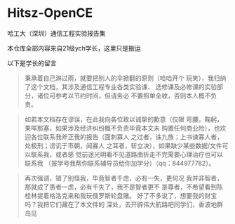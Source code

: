 # Hitsz-OpenCE
哈工大（深圳）通信工程实验报告集

本仓库全部内容来自21级ych学长，这里只是搬运

以下是学长的留言

> 秉承着自己淋过雨，就要把别人的伞掀翻的原则（哈哈开个
玩笑），我归纳了这个文档，其涉及通信工程专业各类实验课、
选修课及必修课的实验部分，诸位可参考以节约时间，但请务必
不要照单全收，否则本人概不负责。
 
> 如若本文档存在谬误，在此我向各位致以诚挚的歉意（仅限
弯腰，鞠躬，果咩那塞，如果涉及经济纠纷概不负责毕竟本文未
购置任何商业险），也欢迎各位联系我斧正我的报告（面刺寡人
之过者，诛九族；上书谏寡人者，处极刑；谤讥于市朝，闻寡人
之耳者，斩立决），如果缺少某些数据/文件可以联系我，或者感
觉前途光明看不见道路曲折走不完需要心理治疗也可以联系我
（报学号我帮你联系辅导员给你加学分）（qq：844977782）。

> 再次强调，错了别怪我，毕竟智者千虑，必有一失，更何况
我并非智者，那就成了愚者一虑，必有千失了，我不是智者更不
是尊者，不希望看到陈桂林提着格洛克来和我玩俄罗斯轮盘赌。
好了不多说了，想要我的财宝吗？我把它们藏在了本文件的
深处，去开辟伟大航路吧同学们，香波地群岛见
